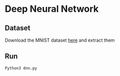 # Deep Neural Network

## Dataset

Download the MNIST dataset [here](http://yann.lecun.com/exdb/mnist/) and extract them 

## Run

`Python3 dnn.py`

